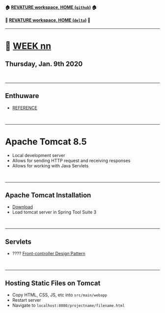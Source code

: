 #### :house: [REVATURE workspace, HOME (`github`)](https://github.com/joedonline/REVATURE__workspace)  :house:
#### :house_with_garden: [REVATURE workspace, HOME (`delta`)](https://github.com/deltachannel/REVATURE__workspace) :house_with_garden:
---
# :calendar: [WEEK nn](https://github.com/joedonline/REVATURE__workspace/tree/master/WEEK__04)
## Thursday, Jan. 9th 2020

<br>

---
## Enthuware
- [REFERENCE](https://enthuware.com/java-certification-mock-exams/oracle-certified-associate/ocajp-1z0-808)

<br>

---
# Apache Tomcat 8.5
- Local development server
- Allows for sending HTTP request and receiving responses
- Allows for working with Java Servlets

<br>

---
## Apache Tomcat Installation
- [Download](https://tomcat.apache.org/download-80.cgi)
- Load tomcat server in Spring Tool Suite 3

<br>

---
## Servlets
- ???? [Front-controller Design Pattern](https://www.geeksforgeeks.org/front-controller-design-pattern/)

<br>

---
## Hosting Static Files on Tomcat
- Copy HTML, CSS, JS, etc into `src/main/webapp`
- Restart server
- Navigate to `localhost:8080/projectname/filename.html`
